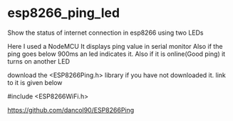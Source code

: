 # esp8266_ping_led

Show the status of internet connection in esp8266 using two LEDs

Here I used a NodeMCU
It displays ping value in serial monitor 
Also if the ping goes below 900ms an led indicates it.
Also if it is online(Good ping) it turns on another LED 

download the <ESP8266Ping.h> library if you have not downloaded it.
link to it is given below 

#include <ESP8266WiFi.h>

https://github.com/dancol90/ESP8266Ping
